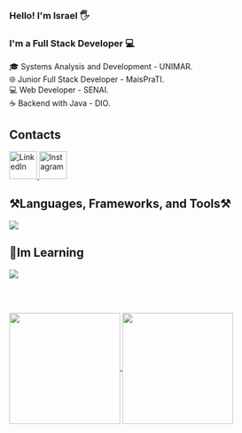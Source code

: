 ### Hello! I'm Israel 🖐️

<h3>I'm a Full Stack Developer 💻</h3>

<div style="flex">
🎓 Systems Analysis and Development - UNIMAR.<br>
🌐 Junior Full Stack Developer - MaisPraTI.<br>
💻 Web Developer - SENAI.<br>
☕ Backend with Java - DIO.
</div>

## Contacts
<a href="https://www.linkedin.com/in/israelsantoss/" target="_blank">
  <img src="https://cdn.jsdelivr.net/gh/devicons/devicon@latest/icons/linkedin/linkedin-original.svg" height="50" width="50" alt="LinkedIn" title="LinkedIn">
</a>
<a href="https://www.instagram.com/is.codess/" target="_blank">
<img src="https://upload.wikimedia.org/wikipedia/commons/thumb/9/95/Instagram_logo_2022.svg/1200px-Instagram_logo_2022.svg.png" width="50" height="50" alt="Instagram" title="Instagram">
</a>

## ⚒️Languages, Frameworks, and Tools⚒️

<a href="https://skillicons.dev" target="_blank">
  <img src="https://skillicons.dev/icons?i=vscode,git,figma,react,nodejs,spring,html,css,js,java,lua,tailwind,styledcomponents,bootstrap,mysql,docker" />
</a>

## 🧠Im Learning
<a href="https://skillicons.dev" target="_blank">
  <img src="https://skillicons.dev/icons?i=nextjs,aws,typescript" />
</a>

<br><br>

<div align="left" style="align-center width:800px; margin:0 auto;">
  <a href="https://github.com/anuraghazra/github-readme-stats" target="_blank">
      <img height=200 align="center" src="https://github-readme-stats.vercel.app/api?username=IsraelDev560&theme=react&rank_icon=github&show_icons=true" />
  </a>
  <a href="https://github.com/anuraghazra/convoychat" target="_blank">
      <img height=200 align="center" src="https://github-readme-stats.vercel.app/api/top-langs?username=IsraelDev560&layout=compact&langs_count=8&card_width=320&theme=react" />
  </a>
</div>